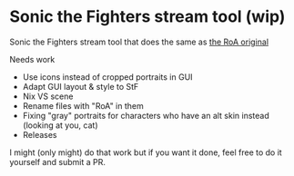 # Sonic the Fighters stream tool (wip)

Sonic the Fighters stream tool that does the same as [the RoA original](https://github.com/Readek/RoA-Stream-Tool)

Needs work
- Use icons instead of cropped portraits in GUI
- Adapt GUI layout & style to StF
- Nix VS scene
- Rename files with "RoA" in them
- Fixing "gray" portraits for characters who have an alt skin instead (looking at you, cat)
- Releases

I might (only might) do that work but if you want it done, feel free to do it yourself and submit a PR.
